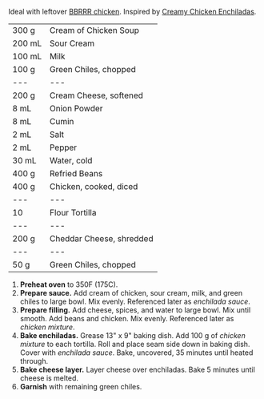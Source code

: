 Ideal with leftover [BBRRR chicken](bbrrr-chicken.md). Inspired by [Creamy Chicken Enchiladas](https://www.tasteofhome.com/recipes/creamy-chicken-enchiladas/).

|||
|:--|:--|
| 300 g  | Cream of Chicken Soup
| 200 mL | Sour Cream
| 100 mL | Milk
| 100 g | Green Chiles, chopped
| ---    | ---
| 200 g  | Cream Cheese, softened
| 8 mL   | Onion Powder
| 8 mL   | Cumin
| 2 mL   | Salt
| 2 mL   | Pepper
| 30 mL  | Water, cold
| 400 g  | Refried Beans
| 400 g  | Chicken, cooked, diced
| ---    | ---
| 10     | Flour Tortilla
| ---    | ---
| 200 g  | Cheddar Cheese, shredded
| ---    | ---
| 50 g   | Green Chiles, chopped


1. **Preheat oven** to 350F (175C).
2. **Prepare sauce.** Add cream of chicken, sour cream, milk, and green chiles to large bowl. Mix evenly. Referenced later as *enchilada sauce*.
3. **Prepare filling.** Add cheese, spices, and water to large bowl. Mix until smooth. Add beans and chicken. Mix evenly. Referenced later as *chicken mixture*.
4. **Bake enchiladas.** Grease 13" x 9" baking dish. Add 100 g of *chicken mixture* to each tortilla. Roll and place seam side down in baking dish. Cover with *enchilada sauce*. Bake, uncovered, 35 minutes until heated through.
5. **Bake cheese layer.** Layer cheese over enchiladas. Bake 5 minutes until cheese is melted.
6. **Garnish** with remaining green chiles.
